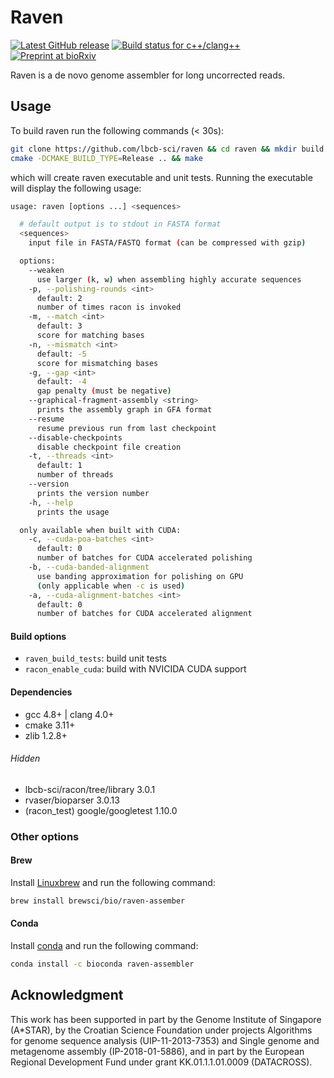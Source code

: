 # Raven

[![Latest GitHub release](https://img.shields.io/github/release/lbcb-sci/raven.svg)](https://github.com/lbcb-sci/raven/releases/latest)
[![Build status for c++/clang++](https://travis-ci.com/lbcb-sci/raven.svg?branch=master)](https://travis-ci.com/lbcb-sci/raven)
[![Preprint at bioRxiv](https://img.shields.io/badge/preprint-bioRxiv-orange)](https://doi.org/10.1101/2020.08.07.242461)

Raven is a de novo genome assembler for long uncorrected reads.

## Usage
To build raven run the following commands (< 30s):

```bash
git clone https://github.com/lbcb-sci/raven && cd raven && mkdir build && cd build
cmake -DCMAKE_BUILD_TYPE=Release .. && make
```

which will create raven executable and unit tests. Running the executable will display the following usage:

```bash
usage: raven [options ...] <sequences>

  # default output is to stdout in FASTA format
  <sequences>
    input file in FASTA/FASTQ format (can be compressed with gzip)

  options:
    --weaken
      use larger (k, w) when assembling highly accurate sequences
    -p, --polishing-rounds <int>
      default: 2
      number of times racon is invoked
    -m, --match <int>
      default: 3
      score for matching bases
    -n, --mismatch <int>
      default: -5
      score for mismatching bases
    -g, --gap <int>
      default: -4
      gap penalty (must be negative)
    --graphical-fragment-assembly <string>
      prints the assembly graph in GFA format
    --resume
      resume previous run from last checkpoint
    --disable-checkpoints
      disable checkpoint file creation
    -t, --threads <int>
      default: 1
      number of threads
    --version
      prints the version number
    -h, --help
      prints the usage

  only available when built with CUDA:
    -c, --cuda-poa-batches <int>
      default: 0
      number of batches for CUDA accelerated polishing
    -b, --cuda-banded-alignment
      use banding approximation for polishing on GPU
      (only applicable when -c is used)
    -a, --cuda-alignment-batches <int>
      default: 0
      number of batches for CUDA accelerated alignment
```

#### Build options
- `raven_build_tests`: build unit tests
- `racon_enable_cuda`: build with NVICIDA CUDA support

#### Dependencies
- gcc 4.8+ | clang 4.0+
- cmake 3.11+
- zlib 1.2.8+

###### Hidden
- lbcb-sci/racon/tree/library 3.0.1
- rvaser/bioparser 3.0.13
- (racon_test) google/googletest 1.10.0

### Other options

#### Brew
Install [Linuxbrew](https://docs.brew.sh/Homebrew-on-Linux) and run the following command:

```bash
brew install brewsci/bio/raven-assember
```

#### Conda
Install [conda](https://conda.io/en/latest/miniconda.html) and run the following command:
```bash
conda install -c bioconda raven-assembler
```

## Acknowledgment
This work has been supported in part by the Genome Institute of Singapore (A\*STAR), by the Croatian Science Foundation under projects Algorithms for genome sequence analysis (UIP-11-2013-7353) and Single genome and metagenome assembly (IP-2018-01-5886), and in part by the European Regional Development Fund under grant KK.01.1.1.01.0009 (DATACROSS).
